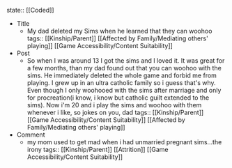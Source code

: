 state:: [[Coded]]

- Title
	- My dad deleted my Sims when he learned that they can woohoo
	  tags:: [[Kinship/Parent]] [[Affected by Family/Mediating others' playing]] [[Game Accessibility/Content Suitability]]
- Post
	- So when I was around 13 I got the sims and I loved it. It was great for a few months, than my dad found out that you can woohoo with the sims. He immediately deleted the whole game and forbid me from playing. I grew up in an ultra catholic family so i guess that's why. Even though I only woohooed with the sims after marriage and only for procreation(i know, i know but catholic guilt extended to the sims). Now i'm 20 and i play the sims and woohoo with them whenever i like, so jokes on you, dad
	  tags:: [[Kinship/Parent]] [[Game Accessibility/Content Suitability]] [[Affected by Family/Mediating others' playing]]
- Comment
	- my mom used to get mad when i had unmarried pregnant sims...the irony
	  tags:: [[Kinship/Parent]] [[Attrition]] [[Game Accessibility/Content Suitability]]